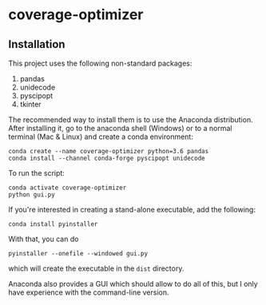 # coverage-optimizer

## Installation
This project uses the following non-standard packages:
1. pandas
2. unidecode
3. pyscipopt
4. tkinter

The recommended way to install them is to use the Anaconda distribution. After installing it, go to the anaconda shell (Windows) or to a normal terminal (Mac & Linux) and create a conda environment:
```
conda create --name coverage-optimizer python=3.6 pandas
conda install --channel conda-forge pyscipopt unidecode
```

To run the script:
```
conda activate coverage-optimizer
python gui.py
```

If you're interested in creating a stand-alone executable, add the following:
```
conda install pyinstaller
```
With that, you can do
```
pyinstaller --onefile --windowed gui.py
```
which will create the executable in the `dist` directory.

Anaconda also provides a GUI which should allow to do all of this, but I only have experience with the command-line version.

